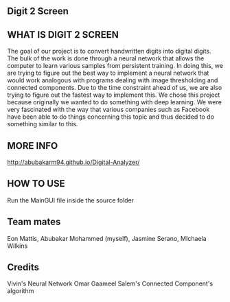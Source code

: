 ## Digit 2 Screen

## WHAT IS DIGIT 2 SCREEN

The goal of our project is to convert handwritten digits into digital digits. The bulk of the work is done through a neural network that allows the computer to learn various samples from persistent training. In doing this, we are trying to figure out the best way to implement a neural network that would work analogous with programs dealing with image thresholding and connected components. Due to the time constraint ahead of us, we are also trying to figure out the fastest way to implement this. We chose this project because originally we wanted to do something with deep learning. We were very fascinated with the way that various companies such as Facebook have been able to do things concerning this topic and thus decided to do something similar to this.

## MORE INFO

http://abubakarm94.github.io/Digital-Analyzer/

## HOW TO USE

Run the MainGUI file inside the source folder
	
## Team mates

Eon Mattis, Abubakar Mohammed (myself), Jasmine Serano, MIchaela Wilkins

## Credits

Vivin's Neural Network
Omar Gaameel Salem's Connected Component's algorithm


